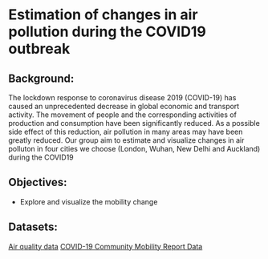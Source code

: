 # Estimation of changes in air pollution during the COVID19 outbreak
## Background:
The lockdown response to coronavirus disease 2019 (COVID-19) has caused an unprecedented decrease in global economic and transport activity. The movement of people and the corresponding activities of production and consumption have been significantly reduced. As a possible side effect of this reduction, air pollution in many areas may have been greatly reduced. 
Our group aim to estimate and visualize changes in air polluton in four cities we choose (London, Wuhan, New Delhi and Auckland) during the COVID19
## Objectives:
* Explore and visualize the mobility change

## Datasets:
[Air quality data](https://openaq.org/#/locations?_k=ggbbh8)
[COVID-19 Community Mobility Report Data](https://www.google.com/covid19/mobility/)

